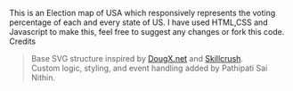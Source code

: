 This is an Election map of USA which responsively represents the voting percentage of each and every state of US.
I have used HTML,CSS and Javascript to make this, feel free to suggest any changes or fork this code.
Credits
> Base SVG structure inspired by [DougX.net](http://dougx.net/map/usmap.html) and [Skillcrush](https://skillcrush.com/).  
Custom logic, styling, and event handling added by Pathipati Sai Nithin.
